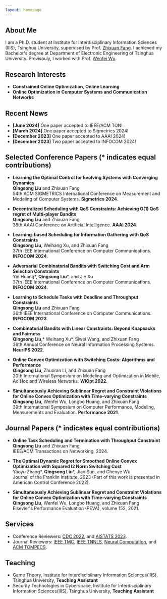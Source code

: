 ```yaml
---
layout: homepage
---
```


## About Me

I am a Ph.D. student at Institute for Interdisciplinary Information Sciences (IIIS), Tsinghua University, supervised by Prof. [Zhixuan Fang](https://people.iiis.tsinghua.edu.cn/~fang/). I achieved my Bachelor's degree at Department of Electronic Engineering of Tsinghua University. Previsouly, I worked with Prof. [Wenfei Wu](https://wenfei-wu.github.io/).

## Research Interests

- **Constrained Online Optimization**, **Online Learning**
- **Online Optimization in Computer Systems and Communication Networks**

## Recent News

- **[June 2024]** One paper accepted to IEEE/ACM TON!
- **[March 2024]** One paper accepted to Sigmetrics 2024!
- **[December 2023]** One paper accepted to AAAI 2024!
- **[December 2023]** Two paper accepted to INFOCOM 2024!


## Selected Conference Papers (* indicates equal contributions)


- **Learning the Optimal Control for Evolving Systems with Converging Dynamics**
  <br>
  **Qingsong Liu** and Zhixuan Fang
  <br>
  54th ACM SIGMETRICS International Conference on Measurement and Modeling of Computer Systems. **Sigmetrics 2024**.

- **Decentralized Scheduling with QoS Constraints: Achieving O(1) QoS regret of Multi-player Bandits**
  <br>
  **Qingsong Liu** and Zhixuan Fang
  <br>
  38th AAAI Conference on Artificial Intelligence. **AAAI 2024**.
  

- **Learning-based Scheduling for Information Gathering with QoS Constraints**
  <br>
  **Qingsong Liu**, Weihang Xu, and Zhixuan Fang
  <br>
  37th IEEE International Conference on Computer Communications. **INFOCOM 2024**.

- **Adversarial Combinatorial Bandits with Switching Cost and Arm Selection Constraints**
  <br>
  Yin Huang*, __Qingsong Liu__*, and Jie Xu
  <br>
  37th IEEE International Conference on Computer Communications. **INFOCOM 2024**.
  

- **Learning to Schedule Tasks with Deadline and Throughput Constraints**
  <br>
  **Qingsong Liu** and Zhixuan Fang
  <br>
  36th IEEE International Conference on Computer Communications. **INFOCOM 2023**.



- **Combinatorial Bandits with Linear Constraints: Beyond Knapsacks and Fairness**
  <br>
  __Qingsong Liu__,* Weihang Xu*, Siwei Wang, and Zhixuan Fang
  <br>
  36th Annual Conference on Neural Information Processing Systems. **NeurIPS 2022**.

- **Online Convex Optimization with Switching Costs: Algorithms and Performance**
  <br>
  **Qingsong Liu**, Zhuoran Li, and Zhixuan Fang
  <br>
  20th International Symposium on Modeling and Optimization in Mobile, Ad Hoc and Wireless Networks. **WiOpt 2022**.

  
- **Simultaneously Achieving Sublinear Regret and Constraint Violations for Online Convex Optimization with Time-varying Constraints**
  <br>
  **Qingsong Liu**, Wenfei Wu, Longbo Huang, and Zhixuan Fang
  <br>
  39th International Symposium on Computer Performance, Modeling, Measurements and Evaluation. **Performance 2021**.


  
  
 
  
## Journal Papers (* indicates equal contributions)


- **Online Task Scheduling and Termination with Throughput Constraint**
  <br>
  **Qingsong Liu** and Zhixuan Fang
  <br>
  IEEE/ACM Transactions on Networking, 2024.

- **The Optimal Dynamic Regret for Smoothed Online Convex Optimization with Squared l2 Norm Switching Cost**
  <br>
  Yaoyu Zhang*, __Qingsong Liu__*, Jian Sun, and Chenye Wu
  <br>
  Journal of the Franklin Institute, 2023 (Part of this work is presented in American Control Conference 2022).

- **Simultaneously Achieving Sublinear Regret and Constraint Violations for Online Convex Optimization with Time-varying Constraints**
  <br>
  **Qingsong Liu**, Wenfei Wu, Longbo Huang, and Zhixuan Fang
  <br>
  Elsevier's Performance Evaluation (PEVA), volume 152, 2021.


  

## Services

- Conference Reviewers: [CDC 2022](https://cdc2022.ieeecss.org/), and [AISTATS 2023](https://virtual.aistats.org/).
- Journal Reviewers: [IEEE TMC](https://www.computer.org/csdl/journal/tm/), [IEEE TNNLS](https://cis.ieee.org/publications/t-neural-networks-and-learning-systems/), [Neural Computation](https://ieeexplore.ieee.org/xpl/RecentIssue.jsp?punumber=6720226), and [ACM TOMPECS](https://dl.acm.org/journal/tompecs).

## Teaching

- Game Theory, Institute for Interdisciplinary Information Sciences(IIIS), Tsinghua University, **Teaching Assistant**
- Security Technologies in Cyberspace, Institute for Interdisciplinary Information Sciences(IIIS), Tsinghua University, **Teaching Assistant**